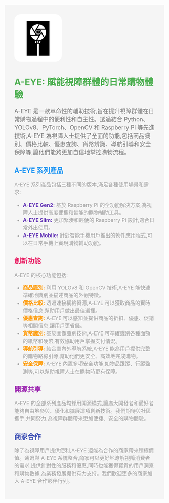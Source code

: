 <div style="background-color: #f5f5f5; padding: 30px;"><img src="https://github.com/Mochizuki-Ken/A-EYE/blob/main/A.png?raw=true" alt="A-EYE Logo" style="border-radius:20px" width="150"> <h1 style="color: #4CAF50; animation: fadeIn 1s ease-in-out;">A-EYE: 賦能視障群體的日常購物體驗</h1> <p style="font-size: 18px; color: #757575; animation: slideInLeft 1s ease-in-out;">A-EYE 是一款革命性的輔助技術,旨在提升視障群體在日常購物過程中的便利性和自主性。透過結合 Python、YOLOv8、PyTorch、OpenCV 和 Raspberry Pi 等先進技術,A-EYE 為視障人士提供了全面的功能,包括商品識別、價格比較、優惠查詢、貨幣辨識、導航引導和安全保障等,讓他們能夠更加自信地掌控購物流程。</p> <h2 style="color: #2196F3; animation: fadeInDown 1s ease-in-out;">A-EYE 系列產品</h2> <p style="font-size: 16px; color: #9E9E9E; animation: slideInRight 1s ease-in-out;">A-EYE 系列產品包括三種不同的版本,滿足各種使用場景和需求:</p> <ul style="font-size: 16px; color: #9E9E9E; animation: fadeInUp 1s ease-in-out;"> <li><strong style="color: #673AB7;">A-EYE Gen2:</strong> 基於 Raspberry Pi 的全功能解決方案,為視障人士提供高度便攜和智能的購物輔助工具。</li> <li><strong style="color: #673AB7;">A-EYE Slim:</strong> 更加緊湊和輕便的 Raspberry Pi 設計,適合日常外出使用。</li> <li><strong style="color: #673AB7;">A-EYE Mobile:</strong> 針對智能手機用戶推出的軟件應用程式,可以在日常手機上實現購物輔助功能。</li> </ul> <h2 style="color: #E91E63; animation: fadeInDown 1s ease-in-out;">創新功能</h2> <p style="font-size: 16px; color: #9E9E9E; animation: slideInLeft 1s ease-in-out;">A-EYE 的核心功能包括:</p> <ul style="font-size: 16px; color: #9E9E9E; animation: fadeInUp 1s ease-in-out;"> <li><strong style="color: #FF9800;">商品識別:</strong> 利用 YOLOv8 和 OpenCV 技術,A-EYE 能快速準確地識別並描述商品的外觀特徵。</li> <li><strong style="color: #FF9800;">價格比較:</strong> 透過連接網絡資源,A-EYE 可以獲取商品的實時價格信息,幫助用戶做出最佳選擇。</li> <li><strong style="color: #FF9800;">優惠查詢:</strong> A-EYE 可以感知並提供商品的折扣、優惠、促銷等相關信息,讓用戶更省錢。</li> <li><strong style="color: #FF9800;">貨幣識別:</strong> 基於圖像識別技術,A-EYE 可準確識別各種面額的紙幣和硬幣,有效協助用戶掌握支付情況。</li> <li><strong style="color: #FF9800;">導航引導:</strong> 結合室內外導航系統,A-EYE 能為用戶提供完整的購物路線引導,幫助他們更安全、高效地完成購物。</li> <li><strong style="color: #FF9800;">安全保障:</strong> A-EYE 內置多項安全功能,如物品跟蹤、行蹤監測等,可以幫助視障人士在購物時更有保障。</li> </ul> <h2 style="color: #9C27B0; animation: fadeInDown 1s ease-in-out;">開源共享</h2> <p style="font-size: 16px; color: #9E9E9E; animation: slideInRight 1s ease-in-out;">A-EYE 的全部系列產品均採用開源模式,讓廣大開發者和愛好者能夠自由地參與、優化和擴展這項創新技術。我們期待與社區攜手,共同努力,為視障群體帶來更加便捷、安全的購物體驗。</p> <h2 style="color: #3F51B5; animation: fadeInDown 1s ease-in-out;">商家合作</h2> <p style="font-size: 16px; color: #9E9E9E; animation: slideInLeft 1s ease-in-out;">除了為視障用戶提供便利,A-EYE 還能為合作的商家帶來積極價值。通過與 A-EYE 系統整合,商家可以更好地瞭解視障消費者的需求,提供針對性的服務和優惠,同時也能獲得寶貴的用戶洞察和購物數據,為業務發展提供有力支持。我們歡迎更多的商家加入 A-EYE 合作夥伴行列。</p> </div>
